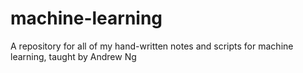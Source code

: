 # machine-learning
A repository for all of my hand-written notes and scripts for machine learning, taught by Andrew Ng
